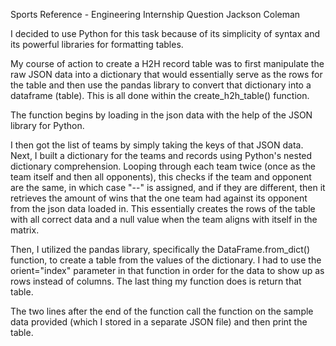 Sports Reference - Engineering Internship Question
Jackson Coleman

I decided to use Python for this task because of its simplicity of syntax and its powerful libraries for formatting tables.

My course of action to create a H2H record table was to first manipulate the raw JSON data into a dictionary that would essentially serve as the rows for the table and then use the pandas library to convert that dictionary into a dataframe (table). This is all done within the create_h2h_table() function.

The function begins by loading in the json data with the help of the JSON library for Python.

I then got the list of teams by simply taking the keys of that JSON data. Next, I built a dictionary for the teams and records using Python's nested dictionary comprehension. Looping through each team twice (once as the team itself and then all opponents), this checks if the team and opponent are the same, in which case "--" is assigned, and if they are different, then it retrieves the amount of wins that the one team had against its opponent from the json data loaded in. This essentially creates the rows of the table with all correct data and a null value when the team aligns with itself in the matrix.

Then, I utilized the pandas library, specifically the DataFrame.from_dict() function, to create a table from the values of the dictionary. I had to use the orient="index" parameter in that function in order for the data to show up as rows instead of columns. The last thing my function does is return that table.

The two lines after the end of the function call the function on the sample data provided (which I stored in a separate JSON file) and then print the table.
